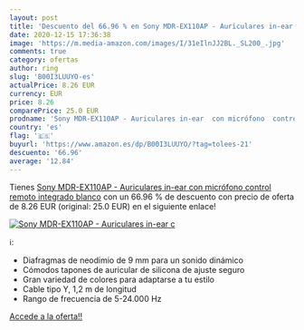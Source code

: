 ```yaml
---
layout: post
title: 'Descuento del 66.96 % en Sony MDR-EX110AP - Auriculares in-ear  c'
date: 2020-12-15 17:36:38
image: 'https://m.media-amazon.com/images/I/31eIlnJJ2BL._SL200_.jpg'
comments: true
category: ofertas
author: ring
slug: 'B00I3LUUYO-es'
actualPrice: 8.26 EUR
currency: EUR
price: 8.26
comparePrice: 25.0 EUR
prodname: 'Sony MDR-EX110AP - Auriculares in-ear  con micrófono  control remoto integrado   blanco'
country: 'es'
flag: '🇪🇸'
buyurl: 'https://www.amazon.es/dp/B00I3LUUYO/?tag=tolees-21'
descuento: '66.96'
average: '12.84'
---
```


Tienes [Sony MDR-EX110AP - Auriculares in-ear  con micrófono  control remoto integrado   blanco](https://www.amazon.es/dp/B00I3LUUYO/?tag=tolees-21) con un 66.96 % de descuento con precio de oferta de 8.26 EUR (original: 25.0 EUR) en el siguiente enlace!

[![Sony MDR-EX110AP - Auriculares in-ear  c](https://m.media-amazon.com/images/I/31eIlnJJ2BL._SL200_.jpg)](https://www.amazon.es/dp/B00I3LUUYO/?tag=tolees-21)

ℹ️:

- Diafragmas de neodimio de 9 mm para un sonido dinámico
- Cómodos tapones de auricular de silicona de ajuste seguro
- Gran variedad de colores para adaptarse a tu estilo
- Cable tipo Y, 1,2 m de longitud
- Rango de frecuencia de 5-24.000 Hz

[Accede a la oferta!!](https://www.amazon.es/dp/B00I3LUUYO/?tag=tolees-21)
